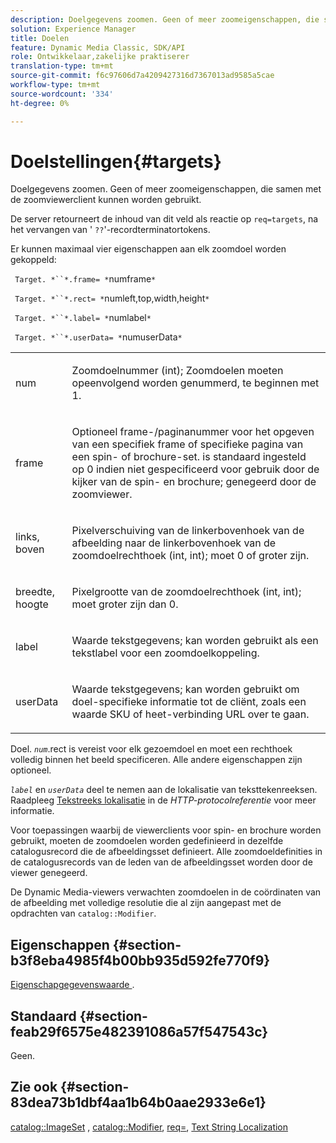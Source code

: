 ```yaml
---
description: Doelgegevens zoomen. Geen of meer zoomeigenschappen, die samen met de zoomviewerclient kunnen worden gebruikt.
solution: Experience Manager
title: Doelen
feature: Dynamic Media Classic, SDK/API
role: Ontwikkelaar,zakelijke praktiserer
translation-type: tm+mt
source-git-commit: f6c97606d7a4209427316d7367013ad9585a5cae
workflow-type: tm+mt
source-wordcount: '334'
ht-degree: 0%

---
```



# Doelstellingen{#targets}

Doelgegevens zoomen. Geen of meer zoomeigenschappen, die samen met de zoomviewerclient kunnen worden gebruikt.

De server retourneert de inhoud van dit veld als reactie op `req=targets`, na het vervangen van &#39; `??`&#39;-recordterminatortokens.

Er kunnen maximaal vier eigenschappen aan elk zoomdoel worden gekoppeld:

` Target. *``*.frame= *`numframe`*`

` Target. *``*.rect= *`numleft,top,width,height`*`

` Target. *``*.label= *`numlabel`*`

` Target. *``*.userData= *`numuserData`*`

<table id="simpletable_4C20157A7A444DEB9959B335CAFBAEC8"> 
 <tr class="strow"> 
  <td class="stentry"> <p> <span class="codeph"> <span class="varname"> num  </span> </span> </p> </td> 
  <td class="stentry"> <p>Zoomdoelnummer (int); Zoomdoelen moeten opeenvolgend worden genummerd, te beginnen met 1. </p> </td> 
 </tr> 
 <tr class="strow"> 
  <td class="stentry"> <p> <span class="codeph"> <span class="varname"> frame  </span> </span> </p> </td> 
  <td class="stentry"> <p>Optioneel frame-/paginanummer voor het opgeven van een specifiek frame of specifieke pagina van een spin- of brochure-set. is standaard ingesteld op 0 indien niet gespecificeerd voor gebruik door de kijker van de spin- en brochure; genegeerd door de zoomviewer. </p> </td> 
 </tr> 
 <tr class="strow"> 
  <td class="stentry"> <p> <span class="codeph"> <span class="varname"> links, boven  </span> </span> </p> </td> 
  <td class="stentry"> <p>Pixelverschuiving van de linkerbovenhoek van de afbeelding naar de linkerbovenhoek van de zoomdoelrechthoek (int, int); moet 0 of groter zijn. </p> </td> 
 </tr> 
 <tr class="strow"> 
  <td class="stentry"> <p> <span class="codeph"> <span class="varname"> breedte, hoogte  </span> </span> </p> </td> 
  <td class="stentry"> <p>Pixelgrootte van de zoomdoelrechthoek (int, int); moet groter zijn dan 0. </p> </td> 
 </tr> 
 <tr class="strow"> 
  <td class="stentry"> <p> <span class="codeph"> <span class="varname"> label  </span> </span> </p> </td> 
  <td class="stentry"> <p>Waarde tekstgegevens; kan worden gebruikt als een tekstlabel voor een zoomdoelkoppeling. </p> </td> 
 </tr> 
 <tr class="strow"> 
  <td class="stentry"> <p> <span class="codeph"> <span class="varname"> userData  </span> </span> </p> </td> 
  <td class="stentry"> <p>Waarde tekstgegevens; kan worden gebruikt om doel-specifieke informatie tot de cliënt, zoals een waarde SKU of heet-verbinding URL over te gaan. </p> </td> 
 </tr> 
</table>

Doel. *`num`*.rect is vereist voor elk gezoemdoel en moet een rechthoek volledig binnen het beeld specificeren. Alle andere eigenschappen zijn optioneel.

*`label`* en  *`userData`* deel te nemen aan de lokalisatie van teksttekenreeksen. Raadpleeg [Tekstreeks lokalisatie](/help/aem-is-ir-api/is-api/http-ref/image-serving-api-ref/c-http-protocol-reference/c-syntax-and-features/r-text-string-localization.md) in de *HTTP-protocolreferentie* voor meer informatie.

Voor toepassingen waarbij de viewerclients voor spin- en brochure worden gebruikt, moeten de zoomdoelen worden gedefinieerd in dezelfde catalogusrecord die de afbeeldingsset definieert. Alle zoomdoeldefinities in de catalogusrecords van de leden van de afbeeldingsset worden door de viewer genegeerd.

De Dynamic Media-viewers verwachten zoomdoelen in de coördinaten van de afbeelding met volledige resolutie die al zijn aangepast met de opdrachten van `catalog::Modifier`.

## Eigenschappen {#section-b3f8eba4985f4b00bb935d592fe770f9}

[Eigenschapgegevenswaarde ](/help/aem-is-ir-api/is-api/image-catalog/image-serving-api-ref/c-image-catalog-reference/c-overview/c-common-data-types/r-property-data.md) .

## Standaard {#section-feab29f6575e482391086a57f547543c}

Geen.

## Zie ook {#section-83dea73b1dbf4aa1b64b0aae2933e6e1}

[catalog::ImageSet](../../../../../../is-api/image-catalog/image-serving-api-ref/c-image-catalog-reference/c-image-svg-data-reference/c-image-data-reference/r-imageset-cat.md#reference-4764d347afd64afdaede9a74c7565256) ,  [catalog::Modifier](../../../../../../is-api/image-catalog/image-serving-api-ref/c-image-catalog-reference/c-image-svg-data-reference/c-image-data-reference/r-modifier-cat.md#reference-d2c6884b3a2248fab81a112d27969834),  [req=](/help/aem-is-ir-api/is-api/http-ref/image-serving-api-ref/c-http-protocol-reference/c-command-reference/r-req/r-req.md),  [Text String Localization](/help/aem-is-ir-api/is-api/http-ref/image-serving-api-ref/c-http-protocol-reference/c-syntax-and-features/r-text-string-localization.md)
